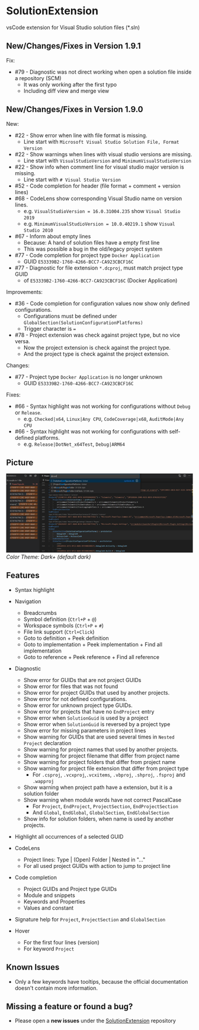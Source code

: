 # SolutionExtension

vsCode extension for Visual Studio solution files (*.sln)

## New/Changes/Fixes in Version 1.9.1

Fix:

* #79 - Diagnostic was not direct working when open a solution file inside a repository (SCM)
  * It was only working after the first typo
  * Including diff view and merge view

## New/Changes/Fixes in Version 1.9.0

New:

* #22 - Show error when line with file format is missing.
  * Line start with `Microsoft Visual Studio Solution File, Format Version`
* #22 - Show warnings when lines with visual studio versions are missing.
  * Line start with `VisualStudioVersion` and `MinimumVisualStudioVersion`
* #22 - Show info when comment line for visual studio major version is missing.
  * Line start with `# Visual Studio Version`
* #52 - Code completion for header (file format + comment + version lines)
* #68 - CodeLens show corresponding Visual Studio name on version lines.
  * e.g. `VisualStudioVersion = 16.0.31004.235` show `Visual Studio 2019`
  * e.g. `MinimumVisualStudioVersion = 10.0.40219.1` show `Visual Studio 2010`
* #67 - Inform about empty lines
  * Because: A hand of solution files have a empty first line
  * This was possible a bug in the old/legacy project system
* #77 - Code completion for project type `Docker Application`
  * GUID `E53339B2-1760-4266-BCC7-CA923CBCF16C`
* #77 - Diagnostic for file extension `*.dcproj`, must match project type GUID
  * of `E53339B2-1760-4266-BCC7-CA923CBCF16C` (Docker Application)

Improvements:

* #36 - Code completion for configuration values now show only defined configurations.
  * Configurations must be defined under `GlobalSection(SolutionConfigurationPlatforms)`
  * Trigger character is `=`
* #78 - Project extension was check against project type, but no vice versa.
  * Now the project extension is check against the project type.
  * And the project type is check against the project extension.

Changes:

* #77 - Project type `Docker Application` is no longer unknown
  * GUID `E53339B2-1760-4266-BCC7-CA923CBCF16C`

Fixes:

* #66 - Syntax highlight was not working for configurations without `Debug` or `Release`.
  * e.g. `Checked|x64`, `Linux|Any CPU`, `CodeCoverage|x68`, `AuditMode|Any CPU`
* #66 - Syntax highlight was not working for configurations with self-defined platforms.
  * e.g. `Release|DotNet_x64Test`, `Debug|ARM64`

## Picture

![picture](https://raw.githubusercontent.com/TobiasSekan/SolutionExtension/main/docs/readme.png)
_Color Theme: Dark+ (default dark)_

## Features

* Syntax highlight
* Navigation
  * Breadcrumbs
  * Symbol definition (`Ctrl+P` + `@`)
  * Workspace symbols (`Ctrl+P` + `#`)
  * File link support (`Ctrl+Click`)
  * Goto to definition + Peek definition
  * Goto to implementation + Peek implementation + Find all implementation
  * Goto to reference + Peek reference + Find all reference

* Diagnostic
  * Show error for GUIDs that are not project GUIDs
  * Show error for files that was not found
  * Show error for project GUIDs that used by another projects.
  * Show error for not defined configurations.
  * Show error for unknown project type GUIDs.
  * Show error for projects that have no `EndProject` entry
  * Show error when `SolutionGuid` is used by a project
  * Show error when `SolutionGuid` is reversed by a project type
  * Show error for missing parameters in project lines
  * Show warning for GUIDs that are used several times in `Nested Project` declaration
  * Show warning for project names that used by another projects.
  * Show warning for project filename that differ from project name
  * Show warning for project folders that differ from project name
  * Show warning for project file extension that differ from project type
    * For `.csproj`, `.vcxproj`,`.vcxitems`, `.vbproj`, `.shproj`, `.fsproj` and `.wapproj`
  * Show warning when project path have a extension, but it is a solution folder
  * Show warning when module words have not correct PascalCase
    * For `Project`, `EndProject`, `ProjectSection`, `EndProjectSection`
    * And `Global`, `EndGlobal`, `GlobalSection`, `EndGlobalSection`
  * Show info for solution folders, when name is used by another projects.
* Highlight all occurrences of a selected GUID
* CodeLens
  * Project lines: Type | (Open) Folder | Nested in "..."
  * For all used project GUIDs with action to jump to project line
* Code completion
  * Project GUIDs and Project type GUIDs
  * Module and snippets
  * Keywords and Properties
  * Values and constant
* Signature help for `Project`, `ProjectSection` and `GlobalSection`
* Hover
  * For the first four lines (version)
  * For keyword `Project`

## Known Issues

* Only a few keywords have tooltips, because the official documentation doesn't contain more information.

## Missing a feature or found a bug?

* Please open a **new issues** under the [SolutionExtension](https://github.com/TobiasSekan/SolutionExtension/issues) repository
